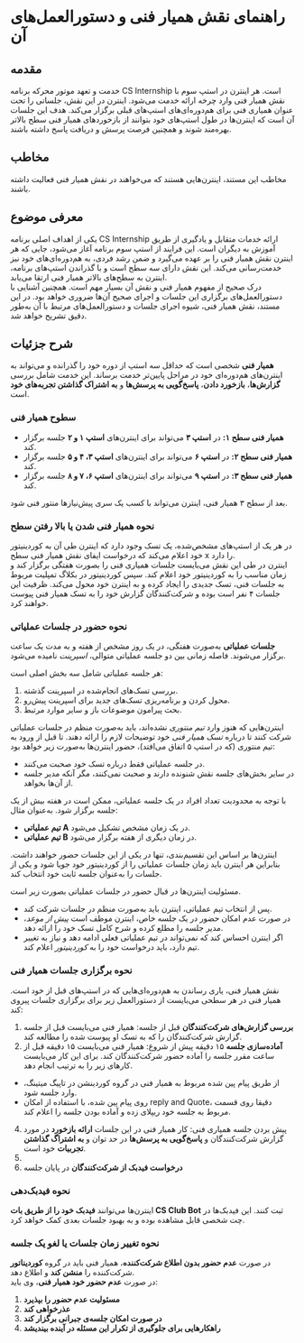 # راهنمای نقش همیار فنی و دستورالعمل‌های آن
## مقدمه
خدمت و تعهد موتور محرکه برنامه CS Internship است. هر اینترن در استپ سوم با نقش همیار فنی وارد چرخه ارائه خدمت می‌شود. اینترن در این نقش، جلساتی را تحت عنوان همیاری فنی برای هم‌دوره‌ای‌های استپ‌های قبلی برگزار می‌کند. هدف این جلسات آن است که اینترن‌ها در طول استپ‌های خود بتوانند از بازخوردهای همیار فنی سطح بالاتر بهره‌مند شوند و همچنین فرصت پرسش و دریافت پاسخ داشته باشند.

## مخاطب
مخاطب این مستند، اینترن‌هایی هستند که می‌خواهند در نقش همیار فنی فعالیت داشته باشند.

## معرفی موضوع  
یکی از اهداف اصلی برنامه CS Internship ارائه خدمات متقابل و یادگیری از طریق آموزش به دیگران است. این فرایند از استپ سوم برنامه آغاز می‌شود، جایی که هر اینترن نقش همیار فنی را بر عهده می‌گیرد و ضمن رشد فردی، به هم‌دوره‌ای‌های خود نیز خدمت‌رسانی می‌کند. این نقش دارای سه سطح است و با گذراندن استپ‌های برنامه، اینترن به سطح‌های بالاتر همیار فنی ارتقا می‌یابد.  
درک صحیح از مفهوم همیار فنی و نقش آن بسیار مهم است. همچنین آشنایی با دستورالعمل‌های برگزاری این جلسات و اجرای صحیح آن‌ها ضروری خواهد بود. در این مستند، نقش همیار فنی، شیوه اجرای جلسات و دستورالعمل‌های مرتبط با آن به‌طور دقیق تشریح خواهد شد.
 
## شرح جزئیات  
**همیار فنی** شخصی است که حداقل سه استپ از دوره خود را گذرانده و می‌تواند به اینترن‌های هم‌دوره‌ای خود در مراحل پایین‌تر خدمت برساند. این خدمت شامل بررسی **گزارش‌ها**، **بازخورد دادن**، **پاسخ‌گویی به پرسش‌ها** و **به اشتراک گذاشتن تجربه‌های خود** است.  
### سطوح همیار فنی  
- **همیار فنی سطح ۱:** در **استپ ۳** می‌تواند برای اینترن‌های **استپ ۱ و ۲** جلسه برگزار کند.  
- **همیار فنی سطح ۲:** در **استپ ۶** می‌تواند برای اینترن‌های **استپ ۳، ۴ و ۵** جلسه برگزار کند.  
- **همیار فنی سطح ۳:** در **استپ ۹** می‌تواند برای اینترن‌های **استپ ۶، ۷ و ۸** جلسه برگزار کند.  

بعد از سطح ۳ همیار فنی، اینترن می‌تواند با کسب یک سری پیش‌نیازها منتور فنی شود.  

### نحوه همیار فنی شدن یا بالا رفتن سطح  
در هر یک از استپ‌های مشخص‌شده، یک تسک وجود دارد که اینترن طی آن به کوردینیتور خود اعلام می‌کند که درخواست ایفای نقش همیار فنی سطح x را دارد.  
اینترن در طی این نقش می‌بایست جلسات همیاری فنی را بصورت هفتگی برگزار کند و زمان مناسب را به کوردینیتور خود اعلام کند. سپس کوردینیتور در بکلاگ تمپلیت مربوط به جلسات فنی، تسک جدیدی را ایجاد کرده و به اینترن خود محول می‌کند. 
ظرفیت این جلسات ۴ نفر است بوده و شرکت‌کنندگان گزارش خود را به تسک همیار فنی پیوست خواهند کرد.

### نحوه حضور در جلسات عملیاتی  
**جلسات عملیاتی** به‌صورت هفتگی، در یک روز مشخص از هفته و به مدت یک ساعت برگزار می‌شوند. فاصله زمانی بین دو جلسه عملیاتی متوالی، *اسپرینت* نامیده می‌شود.  

هر جلسه عملیاتی شامل سه بخش اصلی است:  
1. بررسی تسک‌های انجام‌شده در اسپرینت گذشته.  
2. محول کردن و برنامه‌ریزی تسک‌های جدید برای اسپرینت پیش‌رو.  
3. بحث پیرامون موضوعات باز و سایر موارد مرتبط.
 
اینترن‌هایی که هنوز وارد *تیم منتوری* نشده‌اند، باید به‌صورت منظم در جلسات عملیاتی شرکت کنند تا درباره *تسک همیار فنی* خود توضیحات لازم را ارائه دهند. تا قبل از ورود به تیم منتوری (که در استپ ۵ اتفاق می‌افتد)، حضور اینترن‌ها به‌صورت زیر خواهد بود:
- در جلسه عملیاتی فقط درباره تسک خود صحبت می‌کنند.
- در سایر بخش‌های جلسه نقش شنونده دارند و صحبت نمی‌کنند، مگر آنکه مدیر جلسه از آن‌ها بخواهد.

با توجه به محدودیت تعداد افراد در یک جلسه عملیاتی، ممکن است در هفته بیش از یک جلسه برگزار شود. به‌عنوان مثال:
- **تیم عملیاتی A** در یک زمان مشخص تشکیل می‌شود.
- **تیم عملیاتی B** در زمان دیگری از هفته برگزار می‌شود.

اینترن‌ها بر اساس این تقسیم‌بندی، تنها در یکی از این جلسات حضور خواهند داشت. بنابراین هر اینترن باید زمان جلسات عملیاتی را از کوردینیتور خود جویا شود و یکی از جلسات را به‌عنوان جلسه ثابت خود انتخاب کند.

مسئولیت‌ اینترن‌ها در قبال حضور در جلسات عملیاتی بصورت زیر است.
- پس از انتخاب تیم عملیاتی، اینترن باید به‌صورت منظم در جلسات شرکت کند.
- در صورت عدم امکان حضور در یک جلسه خاص، اینترن موظف است *پیش از موعد*، مدیر جلسه را مطلع کرده و شرح کامل تسک خود را ارائه دهد.
- اگر اینترن احساس کند که نمی‌تواند در تیم عملیاتی فعلی ادامه دهد و نیاز به تغییر تیم دارد، باید درخواست خود را به *کوردینیتور* اعلام کند.

### نحوه برگزاری جلسات همیار فنی 
نقش همیار فنی، یاری رساندن به هم‌دوره‌ای‌هایی که در استپ‌های قبل از خود است. همیار فنی در هر سطحی می‌بایست از دستورالعمل زیر برای برگزاری جلسات پیروی کند:
1. **بررسی گزارش‌های شرکت‌کنندگان** قبل از جلسه: همیار فنی می‌بایست قبل از جلسه گزارش شرکت‌کنندگان را که به تسک او پیوست شده را مطالعه کند.
2. **آماده‌سازی جلسه** ۱۵ دقیقه پیش از شروع: همیار فنی می‌بایست ۱۵ دقیقه قبل از ساعت مقرر جلسه را آماده حضور شرکت‌کنندگان کند. برای این کار می‌بایست کارهای زیر را به ترتیب انجام دهد.
- از طریق پیام پین شده مربوط به همیار فنی در گروه کوردینشن در تاپیگ میتینگ، وارد جلسه شود.
- روی پیام پین شده، با استفاده از امکان reply and Quote، دقیقا روی قسمت مربوط به جلسه خود ریپلای زده و آماده بودن جلسه را اعلام کند.
4. پیش بردن جلسه همیاری فنی: کار همیار فنی در این جلسات **ارائه بازخورد** در مورد گزارش شرکت‌کنندگان و **پاسخ‌گویی به پرسش‌ها** در حد توان و **به اشتراگ گذاشتن تجربیات** خود است.
5.   
6. **درخواست فیدبک از شرکت‌کنندگان** در پایان جلسه  

### نحوه فیدبک‌دهی  
اینترن‌ها می‌توانند **فیدبک خود را از طریق بات CS Club Bot** ثبت کنند. این فیدبک‌ها در چت شخصی قابل مشاهده بوده و به بهبود جلسات بعدی کمک خواهد کرد.  

### نحوه تغییر زمان جلسات یا لغو یک جلسه  
در صورت **عدم حضور بدون اطلاع شرکت‌کننده**، همیار فنی باید در گروه **کوردیناتور** شرکت‌کننده را **منشن کند** و اطلاع دهد.  
در صورت **عدم حضور خود همیار فنی**، وی باید:  
1. **مسئولیت عدم حضور را بپذیرد**  
2. **عذرخواهی کند**  
3. **در صورت امکان جلسه‌ی جبرانی برگزار کند**  
4. **راهکارهایی برای جلوگیری از تکرار این مسئله در آینده بیندیشد**  
